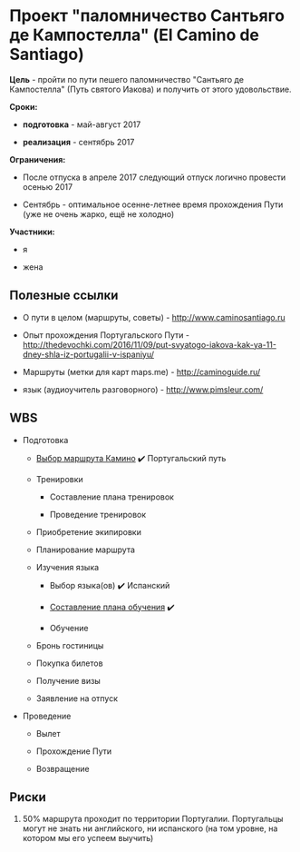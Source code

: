 # Проект "паломничество Сантьяго де Кампостелла" (El Camino de Santiago)

**Цель** - пройти по пути пешего паломничество "Сантьяго де Кампостелла" (Путь святого Иакова) и получить от этого удовольствие.

**Сроки:**

- **подготовка** - май-август 2017

- **реализация** - сентябрь 2017

**Ограничения:**

- После отпуска в апреле 2017 следующий отпуск логично провести осенью 2017

- Сентябрь - оптимальное осенне-летнее время прохождения Пути (уже не очень жарко, ещё не холодно)

**Участники:**

- я

- жена

## Полезные ссылки

- О пути в целом (маршруты, советы) - http://www.caminosantiago.ru

- Опыт прохождения Португальского Пути - http://thedevochki.com/2016/11/09/put-svyatogo-iakova-kak-ya-11-dney-shla-iz-portugalii-v-ispaniyu/

- Маршруты (метки для карт maps.me) - http://caminoguide.ru/

- язык (аудиоучитель разговорного) - http://www.pimsleur.com/

## WBS

- Подготовка

   - [Выбор маршрута Камино](https://github.com/lexnekr/project-Camino/blob/master/Route_selection.md) :heavy_check_mark: Португальский путь
   
   - Тренировки
   
      - Составление плана тренировок
      
      - Проведение тренировок
   
   - Приобретение экипировки
   
   - Планирование маршрута
   
   - Изучения языка
   
      - Выбор языка(ов) :heavy_check_mark: Испанский
      
      - [Составление плана обучения](Language.md) :heavy_check_mark:
      
      - Обучение
   
   - Бронь гостиницы
   
   - Покупка билетов
   
   - Получение визы
   
   - Заявление на отпуск

- Проведение

   - Вылет
   
   - Прохождение Пути
   
   - Возвращение


## Риски

1. 50% маршрута проходит по территории Португалии. Португальцы могут не знать ни английского, ни испанского (на том уровне, на котором мы его успеем выучить)
